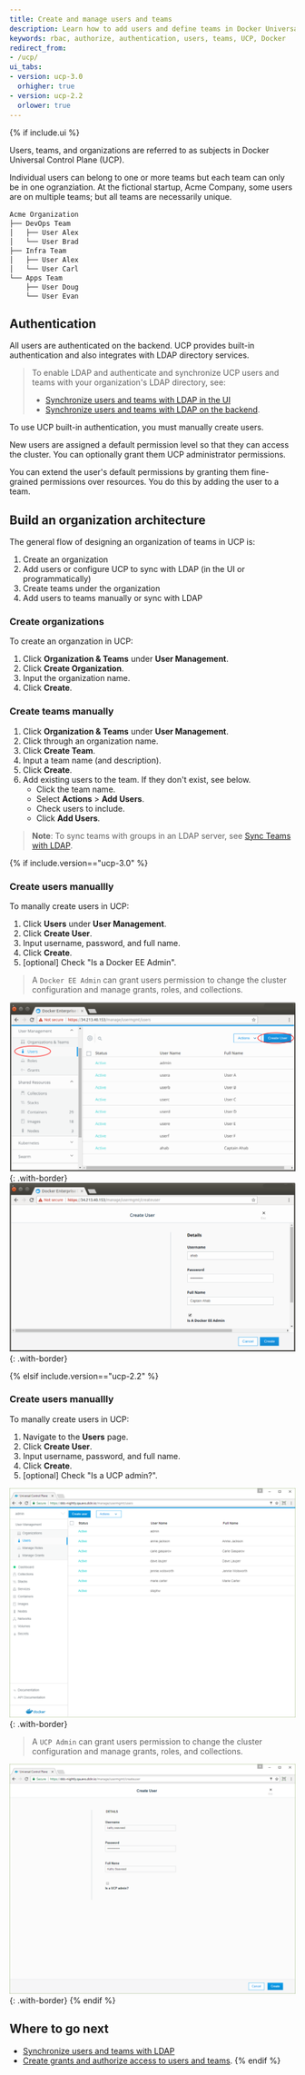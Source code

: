 ```yaml
---
title: Create and manage users and teams
description: Learn how to add users and define teams in Docker Universal Control Plane.
keywords: rbac, authorize, authentication, users, teams, UCP, Docker
redirect_from:
- /ucp/
ui_tabs:
- version: ucp-3.0
  orhigher: true
- version: ucp-2.2
  orlower: true
---
```


{% if include.ui %}

Users, teams, and organizations are referred to as subjects in Docker Universal
Control Plane (UCP).

Individual users can belong to one or more teams but each team can only be in
one ogranziation. At the fictional startup, Acme Company, some users are on
multiple teams; but all teams are necessarily unique.

```
Acme Organization
├── DevOps Team
│   ├── User Alex
│   └── User Brad
├── Infra Team
│   ├── User Alex
│   └── User Carl
└── Apps Team
    ├── User Doug
    └── User Evan
```

## Authentication

All users are authenticated on the backend. UCP provides built-in authentication
and also integrates with LDAP directory services.

> To enable LDAP and authenticate and synchronize UCP users and teams with your
> organization's LDAP directory, see:
> - [Synchronize users and teams with LDAP in the UI](./usermgmt-sync-teams-with-ldap.md)
> - [Synchronize users and teams with LDAP on the backend](../configure/external-auth/index.md).

To use UCP built-in authentication, you must manually create users.

New users are assigned a default permission level so that they can access the
cluster. You can optionally grant them UCP administrator permissions.

You can extend the user's default permissions by granting them fine-grained
permissions over resources. You do this by adding the user to a team.

## Build an organization architecture

The general flow of designing an organization of teams in UCP is:

1. Create an organization
2. Add users or configure UCP to sync with LDAP (in the UI or programmatically)
3. Create teams under the organization
4. Add users to teams manually or sync with LDAP

### Create organizations

To create an organzation in UCP:

1. Click **Organization & Teams** under **User Management**.
2. Click **Create Organization**.
3. Input the organization name.
4. Click **Create**.

### Create teams manually

1. Click **Organization & Teams** under **User Management**.
2. Click through an organization name.
3. Click **Create Team**.
4. Input a team name (and description).
5. Click **Create**.
6. Add existing users to the team. If they don't exist, see below.
   - Click the team name.
   - Select **Actions** > **Add Users**.
   - Check users to include.
   - Click **Add Users**.

> **Note**: To sync teams with groups in an LDAP server, see [Sync Teams with LDAP](./usermgmt-sync-teams-with-ldap).


{% if include.version=="ucp-3.0" %}

### Create users manuallly

To manally create users in UCP:

1. Click **Users** under **User Management**.
2. Click **Create User**.
3. Input username, password, and full name.
4. Click **Create**.
5. [optional] Check "Is a Docker EE Admin".

> A `Docker EE Admin` can grant users permission to change the cluster
> configuration and manage grants, roles, and collections.

![](../images/ucp_usermgmt_users_create01.png){: .with-border}
![](../images/ucp_usermgmt_users_create02.png){: .with-border}


{% elsif include.version=="ucp-2.2" %}

### Create users manuallly

To manally create users in UCP:

1. Navigate to the **Users** page.
2. Click **Create User**.
3. Input username, password, and full name.
4. Click **Create**.
5. [optional] Check "Is a UCP admin?".

![](../images/create-users-1.png){: .with-border}

> A `UCP Admin` can grant users permission to change the cluster configuration
> and manage grants, roles, and collections.

![](../images/create-users-2.png){: .with-border}
{% endif %}

## Where to go next

- [Synchronize users and teams with LDAP](./usermgmt-sync-teams-with-ldap.md)
- [Create grants and authorize access to users and teams](usermgmt-grant-permissions.md).
{% endif %}
